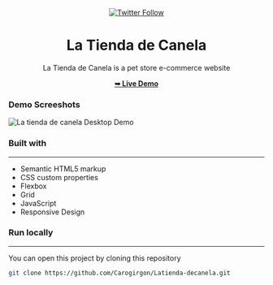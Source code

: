 <div align="center">

[![Twitter Follow](https://img.shields.io/twitter/follow/CaroGirGon)](https://twitter.com/CaroGirGon)

# La Tienda de Canela

  La Tienda de Canela is a pet store e-commerce website

  <a href="https://latiendadecanela.vercel.app/"><strong>➥ Live Demo</strong></a>
</div>

### Demo Screeshots

![La tienda de canela Desktop Demo](./images/latienda.png "Desktop Demo")

### Built with
------------
- Semantic HTML5 markup
- CSS custom properties
- Flexbox
- Grid
- JavaScript
- Responsive Design

### Run locally
------------
You can open this project by cloning this repository
```bash
git clone https://github.com/Carogirgon/Latienda-decanela.git
```

